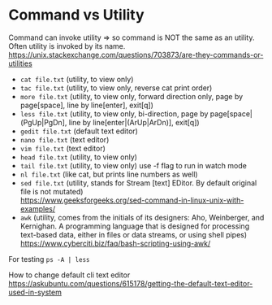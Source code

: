 # Command vs Utility
Command can invoke utility => so command is NOT the same as an utility.\
Often utility is invoked by its name.\
https://unix.stackexchange.com/questions/703873/are-they-commands-or-utilities

- ```cat file.txt``` (utility, to view only)
- ```tac file.txt``` (utility, to view only, reverse cat print order)
- ```more file.txt``` (utility, to view only, forward direction only, page by page[space], line by line[enter], exit[q])
- ```less file.txt``` (utility, to view only, bi-direction, page by page[space|(PgUp|PgDn], line by line[enter|(ArUp|ArDn)], exit[q])
- ```gedit file.txt``` (default text editor)
- ```nano file.txt``` (text editor)
- ```vim file.txt``` (text editor)
- ```head file.txt``` (utility, to view only)
- ```tail file.txt``` (utility, to view only) use -f flag to run in watch mode
- ```nl file.txt``` (like cat, but prints line numbers as well)
- ```sed file.txt``` (utility, stands for Stream [text] EDitor. By default original file is not mutated)\
  https://www.geeksforgeeks.org/sed-command-in-linux-unix-with-examples/
- ```awk``` (utility, comes from the initials of its designers: Aho, Weinberger, and Kernighan. A programming language that is designed for processing text-based data, either in files or data streams, or using shell pipes)\
  https://www.cyberciti.biz/faq/bash-scripting-using-awk/

For testing ```ps -A | less```

How to change default cli text editor\
https://askubuntu.com/questions/615178/getting-the-default-text-editor-used-in-system
